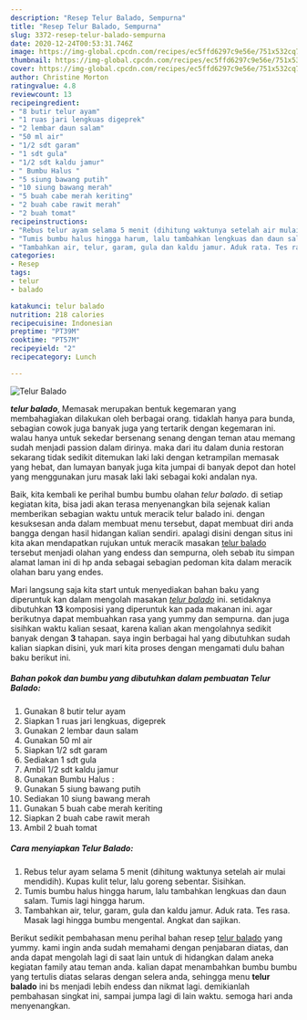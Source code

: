 ```yaml
---
description: "Resep Telur Balado, Sempurna"
title: "Resep Telur Balado, Sempurna"
slug: 3372-resep-telur-balado-sempurna
date: 2020-12-24T00:53:31.746Z
image: https://img-global.cpcdn.com/recipes/ec5ffd6297c9e56e/751x532cq70/telur-balado-foto-resep-utama.jpg
thumbnail: https://img-global.cpcdn.com/recipes/ec5ffd6297c9e56e/751x532cq70/telur-balado-foto-resep-utama.jpg
cover: https://img-global.cpcdn.com/recipes/ec5ffd6297c9e56e/751x532cq70/telur-balado-foto-resep-utama.jpg
author: Christine Morton
ratingvalue: 4.8
reviewcount: 13
recipeingredient:
- "8 butir telur ayam"
- "1 ruas jari lengkuas digeprek"
- "2 lembar daun salam"
- "50 ml air"
- "1/2 sdt garam"
- "1 sdt gula"
- "1/2 sdt kaldu jamur"
- " Bumbu Halus "
- "5 siung bawang putih"
- "10 siung bawang merah"
- "5 buah cabe merah keriting"
- "2 buah cabe rawit merah"
- "2 buah tomat"
recipeinstructions:
- "Rebus telur ayam selama 5 menit (dihitung waktunya setelah air mulai mendidih). Kupas kulit telur, lalu goreng sebentar. Sisihkan."
- "Tumis bumbu halus hingga harum, lalu tambahkan lengkuas dan daun salam. Tumis lagi hingga harum."
- "Tambahkan air, telur, garam, gula dan kaldu jamur. Aduk rata. Tes rasa. Masak lagi hingga bumbu mengental. Angkat dan sajikan."
categories:
- Resep
tags:
- telur
- balado

katakunci: telur balado 
nutrition: 218 calories
recipecuisine: Indonesian
preptime: "PT39M"
cooktime: "PT57M"
recipeyield: "2"
recipecategory: Lunch

---
```



![Telur Balado](https://img-global.cpcdn.com/recipes/ec5ffd6297c9e56e/751x532cq70/telur-balado-foto-resep-utama.jpg)

<b><i>telur balado</i></b>, Memasak merupakan bentuk kegemaran yang membahagiakan dilakukan oleh berbagai orang. tidaklah hanya para bunda, sebagian cowok juga banyak juga yang tertarik dengan kegemaran ini. walau hanya untuk sekedar bersenang senang dengan teman atau memang sudah menjadi passion dalam dirinya. maka dari itu dalam dunia restoran sekarang tidak sedikit ditemukan laki laki dengan ketrampilan memasak yang hebat, dan lumayan banyak juga kita jumpai di banyak depot dan hotel yang menggunakan juru masak laki laki sebagai koki andalan nya.



Baik, kita kembali ke perihal bumbu bumbu olahan <i>telur balado</i>. di setiap kegiatan kita, bisa jadi akan terasa menyenangkan bila sejenak kalian memberikan sebagian waktu untuk meracik telur balado ini. dengan kesuksesan anda dalam membuat menu tersebut, dapat membuat diri anda bangga dengan hasil hidangan kalian sendiri. apalagi disini dengan situs ini kita akan mendapatkan rujukan untuk meracik masakan <u>telur balado</u> tersebut menjadi olahan yang endess dan sempurna, oleh sebab itu simpan alamat laman ini di hp anda sebagai sebagian pedoman kita dalam meracik olahan baru yang endes.


Mari langsung saja kita start untuk menyediakan bahan baku yang diperuntuk kan dalam mengolah masakan <u><i>telur balado</i></u> ini. setidaknya dibutuhkan <b>13</b> komposisi yang diperuntuk kan pada makanan ini. agar berikutnya dapat membuahkan rasa yang yummy dan sempurna. dan juga sisihkan waktu kalian sesaat, karena kalian akan mengolahnya sedikit banyak dengan <b>3</b> tahapan. saya ingin berbagai hal yang dibutuhkan sudah kalian siapkan disini, yuk mari kita proses dengan mengamati dulu bahan baku berikut ini.

<!--inarticleads1-->

##### Bahan pokok dan bumbu yang dibutuhkan dalam pembuatan Telur Balado:

1. Gunakan 8 butir telur ayam
1. Siapkan 1 ruas jari lengkuas, digeprek
1. Gunakan 2 lembar daun salam
1. Gunakan 50 ml air
1. Siapkan 1/2 sdt garam
1. Sediakan 1 sdt gula
1. Ambil 1/2 sdt kaldu jamur
1. Gunakan  Bumbu Halus :
1. Gunakan 5 siung bawang putih
1. Sediakan 10 siung bawang merah
1. Gunakan 5 buah cabe merah keriting
1. Siapkan 2 buah cabe rawit merah
1. Ambil 2 buah tomat




<!--inarticleads2-->

##### Cara menyiapkan Telur Balado:

1. Rebus telur ayam selama 5 menit (dihitung waktunya setelah air mulai mendidih). Kupas kulit telur, lalu goreng sebentar. Sisihkan.
1. Tumis bumbu halus hingga harum, lalu tambahkan lengkuas dan daun salam. Tumis lagi hingga harum.
1. Tambahkan air, telur, garam, gula dan kaldu jamur. Aduk rata. Tes rasa. Masak lagi hingga bumbu mengental. Angkat dan sajikan.




Berikut sedikit pembahasan menu perihal bahan resep <u>telur balado</u> yang yummy. kami ingin anda sudah memahami dengan penjabaran diatas, dan anda dapat mengolah lagi di saat lain untuk di hidangkan dalam aneka kegiatan family atau teman anda. kalian dapat menambahkan bumbu bumbu yang tertulis diatas selaras dengan selera anda, sehingga menu <b>telur balado</b> ini bs menjadi lebih endess dan nikmat lagi. demikianlah pembahasan singkat ini, sampai jumpa lagi di lain waktu. semoga hari anda menyenangkan.

